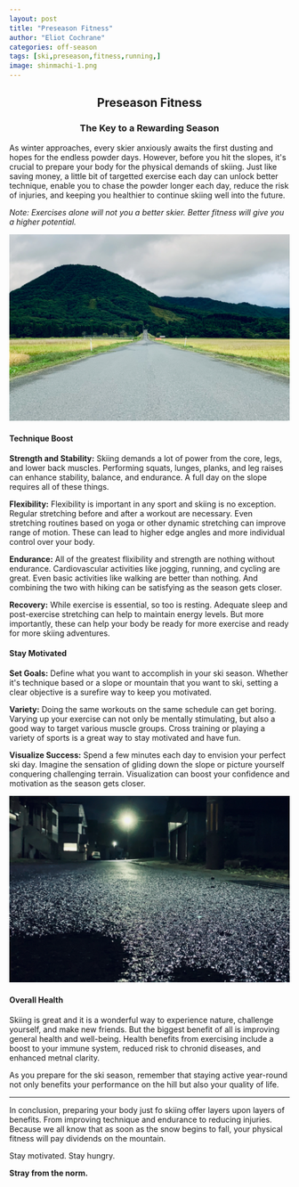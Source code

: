 ```yaml
---
layout: post
title: "Preseason Fitness"
author: "Eliot Cochrane"
categories: off-season
tags: [ski,preseason,fitness,running,]
image: shinmachi-1.png
---
```


## <center>Preseason Fitness</center>
### <center>The Key to a Rewarding Season</center>

As winter approaches, every skier anxiously awaits the first dusting and hopes for the endless powder days. However, before you hit the slopes, it's crucial to prepare your body for the physical demands of skiing. Just like saving money, a little bit of targetted exercise each day can unlock better technique, enable you to chase the powder longer each day, reduce the risk of injuries, and keeping you healthier to continue skiing well into the future.

*Note: Exercises alone will not you a better skier. Better fitness will give you a higher potential.*

![Road leading up to ski area in fall](/assets/img/shinmachi-1.png)

#### Technique Boost

**Strength and Stability:** Skiing demands a lot of power from the core, legs, and lower back muscles. Performing squats, lunges, planks, and leg raises can enhance stability, balance, and endurance. A full day on the slope requires all of these things.

**Flexibility:** Flexibility is important in any sport and skiing is no exception. Regular stretching before and after a workout are necessary. Even stretching routines based on yoga or other dynamic stretching can improve range of motion. These can lead to higher edge angles and more individual control over your body.

**Endurance:** All of the greatest flixibility and strength are nothing without endurance. Cardiovascular activities like jogging, running, and cycling are great. Even basic activities like walking are better than nothing. And combining the two with hiking can be satisfying as the season gets closer.

**Recovery:** While exercise is essential, so too is resting. Adequate sleep and post-exercise stretching can help to maintain energy levels. But more importantly, these can help your body be ready for more exercise and ready for more skiing adventures.

#### Stay Motivated

**Set Goals:** Define what you want to accomplish in your ski season. Whether it's technique based or a slope or mountain that you want to ski, setting a clear objective is a surefire way to keep you motivated.

**Variety:** Doing the same workouts on the same schedule can get boring. Varying up your exercise can not only be mentally stimulating, but also a good way to target various muscle groups. Cross training or playing a variety of sports is a great way to stay motivated and have fun.

**Visualize Success:** Spend a few minutes each day to envision your perfect ski day. Imagine the sensation of gliding down the slope or picture yourself conquering challenging terrain. Visualization can boost your confidence and motivation as the season gets closer.

![Road at night after rain](/assets/img/nightrun-1.png)

#### Overall Health

Skiing is great and it is a wonderful way to experience nature, challenge yourself, and make new friends. But the biggest benefit of all is improving general health and well-being. Health benefits from exercising include a boost to your immune system, reduced risk to chronid diseases, and enhanced metnal clarity.

As you prepare for the ski season, remember that staying active year-round not only benefits your performance on the hill but also your quality of life.

***

In conclusion, preparing your body just fo skiing offer layers upon layers of benefits. From improving technique and endurance to reducing injuries. Because we all know that as soon as the snow begins to fall, your physical fitness will pay dividends on the mountain.

Stay motivated.
Stay hungry.

**Stray from the norm.**